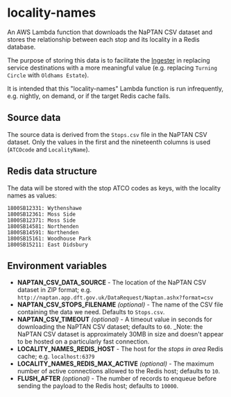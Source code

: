 # locality-names

An AWS Lambda function that downloads the NaPTAN CSV dataset and stores the 
relationship between each stop and its locality in a Redis database.

The purpose of storing this data is to facilitate the 
[Ingester](../ingester/README.md) in replacing service destinations with a more
meaningful value (e.g. replacing `Turning Circle` with `Oldhams Estate`).

It is intended that this "locality-names" Lambda function is run infrequently,
e.g. nightly, on demand, or if the target Redis cache fails.

## Source data

The source data is derived from the `Stops.csv` file in the NaPTAN CSV
dataset. Only the values in the first and the nineteenth columns is used
(`ATCOcode` and `LocalityName`).

## Redis data structure

The data will be stored with the stop ATCO codes as keys, with the locality 
names as values:

```
1800SB12331: Wythenshawe
1800SB12361: Moss Side
1800SB12371: Moss Side
1800SB14581: Northenden
1800SB14591: Northenden
1800SB15161: Woodhouse Park
1800SB15211: East Didsbury
```

## Environment variables

* **NAPTAN_CSV_DATA_SOURCE** - The location of the NaPTAN CSV dataset in 
  ZIP format; e.g. `http://naptan.app.dft.gov.uk/DataRequest/Naptan.ashx?format=csv`
* **NAPTAN_CSV_STOPS_FILENAME** _(optional)_ - The name of the CSV file
  containing the data we need. Defaults to `Stops.csv`.
* **NAPTAN_CSV_TIMEOUT** _(optional)_ - A timeout value in seconds for downloading the
  NaPTAN CSV dataset; defaults to `60`. _Note: the NaPTAN CSV dataset is
  approximately 30MB in size and doesn't appear to be hosted on a particularly
  fast connection.
* **LOCALITY_NAMES_REDIS_HOST** - The host for the _stops in area_ Redis cache; 
  e.g. `localhost:6379`
* **LOCALITY_NAMES_REDIS_MAX_ACTIVE** _(optional)_ - The maximum number of active
  connections allowed to the Redis host; defaults to `10`.
* **FLUSH_AFTER** _(optional)_ - The number of records to enqueue before sending
  the payload to the Redis host; defaults to `10000`.
